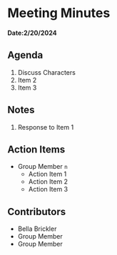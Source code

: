 # Meeting Minutes
**Date:2/20/2024**

## Agenda
1. Discuss Characters
2. Item 2
3. Item 3

## Notes
1. Response to Item 1

## Action Items
* Group Member `n`
    * Action Item 1
    * Action Item 2
    * Action Item 3

## Contributors
* Bella Brickler
* Group Member
* Group Member